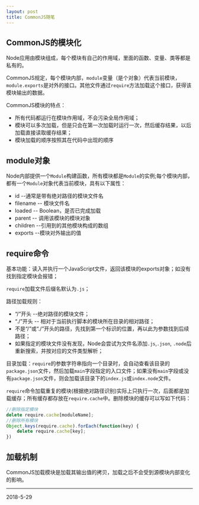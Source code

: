 ```yaml
---
layout: post
title: CommonJS随笔
---
```


## CommonJS的模块化
  Node应用由模块组成，每个模块有自己的作用域，里面的函数、变量、类等都是私有的。
  
  CommonJS规定，每个模块内部，`module`变量（是个对象）代表当前模块，`module.exports`是对外的接口。其他文件通过`require`方法加载这个接口，获得该模块输出的数据。
  
  CommonJS模块的特点：
  
+ 所有代码都运行在模块作用域，不会污染全局作用域；
+ 模块可以多次加载，但是只会在第一次加载时运行一次，然后缓存结果，以后加载直接读取缓存结果；
+ 模块加载的顺序按照其在代码中出现的顺序

## module对象
Node内部提供一个`Module`构建函数，所有模块都是`Module`的实例;每个模块内部，都有一个`Module`对象代表当前模块，具有以下属性：

+ id --通常是带有绝对路径的模块文件名
+ filename -- 模块文件名
+ loaded -- Boolean，是否已完成加载
+ parent -- 调用该模块的模块对象
+ children --引用到的其他模块构成的数组
+ exports --模块对外输出的值

## require命令
基本功能：读入并执行一个JavaScript文件，返回该模块的exports对象；如没有找到指定模块会报错；

`require`加载文件后缀名默认为`.js`； 

路径加载规则：

+ “/”开头 --绝对路径的模块文件；
+ “./”开头 -- 相对于当前执行脚本的模块所在目录的相对路径；
+ 不是“/”或“./”开头的路径，先找到第一个标识的位置，再以此为参数找到后续路径；
+ 如果指定的模块文件没有发现，Node会尝试为文件名添加`.js`,`.json`, `.node`后重新搜索，并按对应的文件类型解析；

目录加载：`require`的参数字符串指向一个目录时，会自动查看该目录的`package.json`文件，然后加载`main`字段指定的入口文件；如果没有`main`字段或没有`package.json`文件，则会加载该目录下的`index.js`或`index.node`文件。

`require`命令加载重复的模块(根据绝对路径识别)实际上只执行一次，后面都是加载缓存；所有缓存都存放在`require.cache`中。删除模块的缓存可以写如下代码：
```javascript
//删除指定模块
delete require.cache[moduleName];
//删除所有模块
Object.keys(require.cache).forEach(function(key) {
    delete require.cache[key];
})
```

## 加载机制
CommonJS加载模块是加载其输出值的拷贝，加载之后不会受到源模块内部变化的影响。

***
2018-5-29